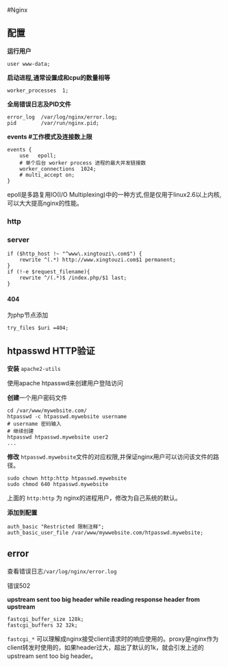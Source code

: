 #Nginx


## 配置

**运行用户**

    user www-data;   

**启动进程,通常设置成和cpu的数量相等**

    worker_processes  1;

**全局错误日志及PID文件**

    error_log  /var/log/nginx/error.log;  
    pid        /var/run/nginx.pid;  

**events #工作模式及连接数上限**

    events {  
        use   epoll;             
        # 单个后台 worker process 进程的最大并发链接数  
        worker_connections  1024;
        # multi_accept on;  
    }  

epoll是多路复用IO(I/O Multiplexing)中的一种方式,但是仅用于linux2.6以上内核,可以大大提高nginx的性能。


### http


### server


    if ($http_host !~ "^www\.xingtouzi\.com$") {
        rewrite ^(.*) http://www.xingtouzi.com$1 permanent;
    }
    if (!-e $request_filename){
        rewrite ^/(.*)$ /index.php/$1 last;
    }

#### 404 

为php节点添加

    try_files $uri =404;



## htpasswd HTTP验证

**安装** `apache2-utils`

使用apache htpasswd来创建用户登陆访问

**创建**一个用户密码文件

	cd /var/www/mywebsite.com/
	htpasswd -c htpasswd.mywebsite username
	# username 密码输入
	# 继续创建
	htpasswd htpasswd.mywebsite user2
	...

**修改** `htpasswd.mywebsite`文件的对应权限,并保证nginx用户可以访问该文件的路径。

	sudo chown http:http htpasswd.mywebsite
	sudo chmod 640 htpasswd.mywebsite

上面的 `http:http` 为 nginx的进程用户，修改为自己系统的默认。 

**添加到配置**

	auth_basic "Restricted 限制注释";
    auth_basic_user_file /var/www/mywwebsite.com/htpasswd.mywebsite;

## error 

查看错误日志`/var/log/nginx/error.log`

错误502

**upstream sent too big header while reading response header from upstream**

    fastcgi_buffer_size 128k;
    fastcgi_buffers 32 32k;

`fastcgi_*` 可以理解成nginx接受client请求时的响应使用的。proxy是nginx作为client转发时使用的，如果header过大，超出了默认的1k，就会引发上述的upstream sent too big header。



